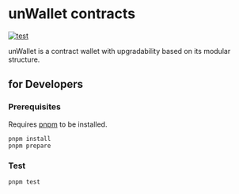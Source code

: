 # unWallet contracts

[![test](https://github.com/SIVIRA/unwallet-contracts/actions/workflows/test.yaml/badge.svg)](https://github.com/SIVIRA/unwallet-contracts/actions/workflows/test.yaml)

unWallet is a contract wallet with upgradability based on its modular structure.

## for Developers

### Prerequisites

Requires [pnpm](https://pnpm.io) to be installed.

```
pnpm install
pnpm prepare
```

### Test

```
pnpm test
```
